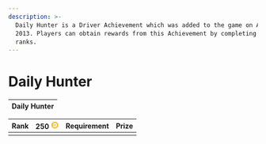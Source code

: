 ```yaml
---
description: >-
  Daily Hunter is a Driver Achievement which was added to the game on April 10th
  2013. Players can obtain rewards from this Achievement by completing its
  ranks.
---
```


# Daily Hunter

| Daily Hunter |
| :---: |


| Rank |  250 ![Icon Driver Points](../../.gitbook/assets/icon_driver_points.webp) | Requirement | Prize |
| :---: | :---: | :---: | :---: |
|  |  |  |  |



